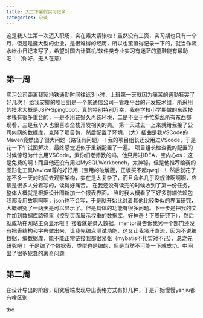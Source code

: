 ```yaml
---
title: 大二下暑假实习记录
categories: 杂谈
---
```


这是我人生第一次迈入职场，实在素太紧张啦！虽然没有工资，实习期也只有一个月，但是是挺大型的企业，是很难得的经历，所以也蛮值得记录一下的，就当作流水帐小日记来写了，希望对国内计算机/软件类专业实习有迷茫的童鞋能有帮助吧！（你好，无人在意）

## 第一周
实习公司距离我家地铁通勤时间往返3小时，上班第一天就因为痛苦的通勤狂哭了好几次！
给我安排的项目组是一个某通信公司一管理平台的开发技术组，所采用的技术大概是JSP+Spingboot。真的特别特别万幸，我在学校小学期做的东西技术栈有很多重合的，一是不用花好久再装环境，二是不至于手忙脚乱所有东西都 现看，三是我个人也很喜欢全栈开发相关的岗。
第一天过去一上来就给我接了公司内网的数据库，克隆了项目包，然后配置了环境，（大）插曲是我VSCode的Maven竟然出了很大问题（路径有问题）！我的项目组长还没用过VScode，于是花一下午试图解决，最终感觉近似于重新配置了一遍。
项目组长检查我的配置的时候惊讶为什么用VSCode，素你们老师教的吗，他只用过IDEA，宝内心os：这是免费的啊！而且他还没有用过MySQLWorkbench，太神秘，但是他推荐给我的图形化工具Navicat尊的好好用（宝用的破解版，正版买不起qwq）！
然后就花了差不多一天的时间去观察架构，实在是太复杂了，而且命名几乎没规律啊啊啊，应该是很多人分着写的，读得好痛苦。
在我还没有读完的时候收到了第一份任务，整体大概就是根据设计图新加一个报表界面。
当时我大概看了下好多前端依赖包我都没用故啊啊啊，json也不会写，于是就开始比对着其他比较类似的界面研究，大概研究了一两天是可以显示了。但是具体的功能有很多问题。下一步是把我的文件加到数据库路径里（控制页面展示权重的数据库，好神奇！下周研究下），然后就成功在网站主页显示啦！
接着就是录入数据，mentor哥告诉我另一个部门还没有把表结构和字典做出来，让我先编点测试功能，这又让我冷汗直流，因为不说编数据，编数据库，能不能正常链接我都很紧张（mybatis不扎实对不己），总之先研究吧！
于是编了个数据表，类型也是编的，但是当然不可能一下就成功。中间出了很多犯蠢的离奇问题

## 第二周
在设计导出的阶段，研究后端发现导出表格方式有好几种，于是开始慢慢yanjiu都有啥区别

tbc